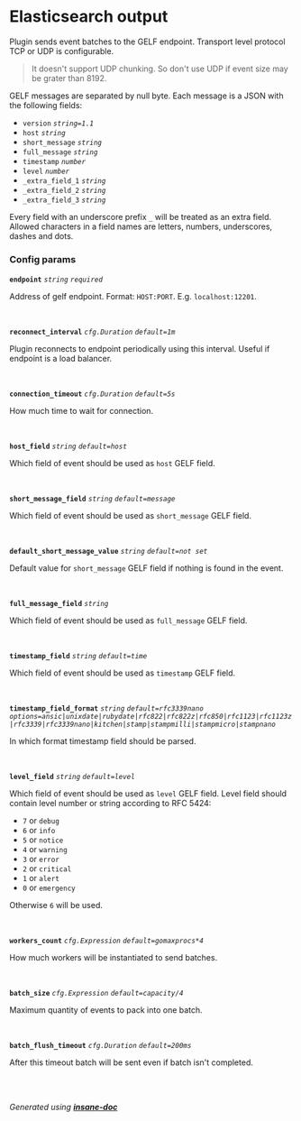 # Elasticsearch output
Plugin sends event batches to the GELF endpoint. Transport level protocol TCP or UDP is configurable.
> It doesn't support UDP chunking. So don't use UDP if event size may be grater than 8192.

GELF messages are separated by null byte. Each message is a JSON with the following fields:
* `version` *`string=1.1`*
* `host` *`string`*
* `short_message` *`string`*
* `full_message` *`string`*
* `timestamp` *`number`*
* `level` *`number`*
* `_extra_field_1` *`string`*
* `_extra_field_2` *`string`*
* `_extra_field_3` *`string`*

Every field with an underscore prefix `_` will be treated as an extra field.
Allowed characters in a field names are letters, numbers, underscores, dashes and dots.

### Config params
**`endpoint`** *`string`* *`required`* 

Address of gelf endpoint. Format: `HOST:PORT`. E.g. `localhost:12201`.

<br>

**`reconnect_interval`** *`cfg.Duration`* *`default=1m`* 

Plugin reconnects to endpoint periodically using this interval. Useful if endpoint is a load balancer.

<br>

**`connection_timeout`** *`cfg.Duration`* *`default=5s`* 

How much time to wait for connection.

<br>

**`host_field`** *`string`* *`default=host`* 

Which field of event should be used as `host` GELF field.

<br>

**`short_message_field`** *`string`* *`default=message`* 

Which field of event should be used as `short_message` GELF field.

<br>

**`default_short_message_value`** *`string`* *`default=not set`* 

Default value for `short_message` GELF field if nothing is found in the event.

<br>

**`full_message_field`** *`string`* 

Which field of event should be used as `full_message` GELF field.

<br>

**`timestamp_field`** *`string`* *`default=time`* 

Which field of event should be used as `timestamp` GELF field.

<br>

**`timestamp_field_format`** *`string`* *`default=rfc3339nano`* *`options=ansic|unixdate|rubydate|rfc822|rfc822z|rfc850|rfc1123|rfc1123z|rfc3339|rfc3339nano|kitchen|stamp|stampmilli|stampmicro|stampnano`* 

In which format timestamp field should be parsed.

<br>

**`level_field`** *`string`* *`default=level`* 

Which field of event should be used as `level` GELF field. Level field should contain level number or string according to RFC 5424:
* `7` or `debug`
* `6` or `info`
* `5` or `notice`
* `4` or `warning`
* `3` or `error`
* `2` or `critical`
* `1` or `alert`
* `0` or `emergency`

Otherwise `6` will be used.

<br>

**`workers_count`** *`cfg.Expression`* *`default=gomaxprocs*4`* 

How much workers will be instantiated to send batches.

<br>

**`batch_size`** *`cfg.Expression`* *`default=capacity/4`* 

Maximum quantity of events to pack into one batch.

<br>

**`batch_flush_timeout`** *`cfg.Duration`* *`default=200ms`* 

After this timeout batch will be sent even if batch isn't completed.

<br>


<br>*Generated using [__insane-doc__](https://github.com/vitkovskii/insane-doc)*